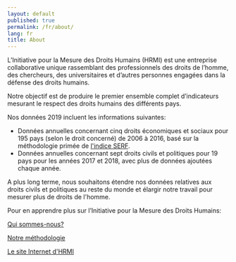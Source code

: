 ```yaml
---
layout: default
published: true
permalink: /fr/about/
lang: fr
title: About
---
```


L’Initiative pour la Mesure des Droits Humains (HRMI) est une entreprise collaborative unique rassemblant des professionnels des droits de l’homme, des chercheurs, des universitaires et d’autres personnes engagées dans la défense des droits humains.

Notre objectif est de produire le premier ensemble complet d’indicateurs mesurant le respect des droits humains des différents pays.

Nos données 2019 incluent les informations suivantes:
* Données annuelles concernant cinq droits économiques et sociaux pour 195 pays (selon le droit concerné) de 2006 à 2016, basé sur la méthodologie primée de [l'indice SERF](https://serfindex.uconn.edu/).
* Données annuelles concernant sept droits civils et politiques pour 19 pays pour les années 2017 et 2018, avec plus de données ajoutées chaque année.

A plus long terme, nous souhaitons étendre nos données relatives aux droits civils et politiques au reste du monde et élargir notre travail pour mesurer plus de droits de l'homme.

Pour en apprendre plus sur l’Initiative pour la Mesure des Droits Humains:

[Qui sommes-nous?](https://humanrightsmeasurement.org/about-hrmi/the-team/)

[Notre méthodologie](https://humanrightsmeasurement.org/methodology/overview/)

[Le site Internet d'HRMI](https://humanrightsmeasurement.org)
